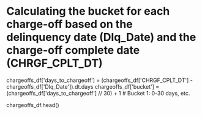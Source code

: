 # Calculating the bucket for each charge-off based on the delinquency date (Dlq_Date) and the charge-off complete date (CHRGF_CPLT_DT)
chargeoffs_df['days_to_chargeoff'] = (chargeoffs_df['CHRGF_CPLT_DT'] - chargeoffs_df['Dlq_Date']).dt.days
chargeoffs_df['bucket'] = (chargeoffs_df['days_to_chargeoff'] // 30) + 1  # Bucket 1: 0-30 days, etc.

chargeoffs_df.head()

